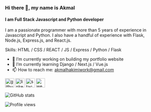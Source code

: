 ### Hi there 👋, my name is Akmal
#### I am Full Stack Javascript and Python developer
I am a passionate programmer with more than 5 years of experience in Javascript and Python. I also have a handful of experience with Flask, Node.js, Express.js, and React.js.

Skills: HTML / CSS / REACT / JS / Express / Python / Flask

- 🔭 I’m currently working on building my portfolio website 
- 🌱 I’m currently learning Django / Next.js / Vue.js  
- 📫 How to reach me: akmalhakimiwork@gmail.com 


[<img src='https://cdn.jsdelivr.net/npm/simple-icons@3.0.1/icons/github.svg' alt='github' height='30'>](https://github.com/akmalhakimi1991)  [<img src='https://cdn.jsdelivr.net/npm/simple-icons@3.0.1/icons/linkedin.svg' alt='linkedin' height='30'>](https://www.linkedin.com/in/akmalhakimi1991/)  [<img src='https://cdn.jsdelivr.net/npm/simple-icons@3.0.1/icons/stackoverflow.svg' alt='stackoverflow' height='30'>](https://stackoverflow.com/users/akmalhakimi1991)  [<img src='https://cdn.jsdelivr.net/npm/simple-icons@3.0.1/icons/icloud.svg' alt='website' height='30'>](http://www.akmalhakimi.com)  

![GitHub stats](https://github-readme-stats.vercel.app/api?username=akmalhakimi1991&show_icons=true)  

![Profile views](https://gpvc.arturio.dev/akmalhakimi1991)  
